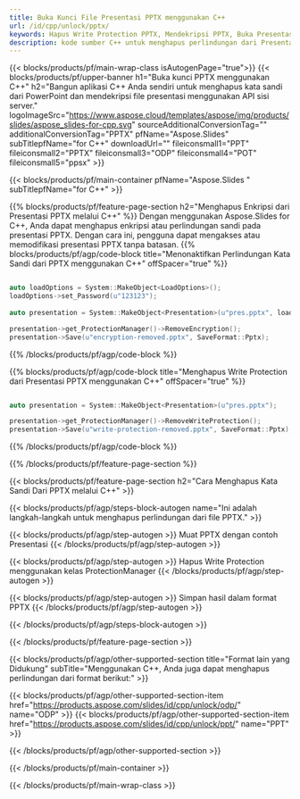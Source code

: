 ```yaml
---
title: Buka Kunci File Presentasi PPTX menggunakan C++
url: /id/cpp/unlock/pptx/
keywords: Hapus Write Protection PPTX, Mendekripsi PPTX, Buka Presentasi PPTX, Unprotect PPTX
description: kode sumber C++ untuk menghapus perlindungan dari Presentasi PPTX.
---
```


{{< blocks/products/pf/main-wrap-class isAutogenPage="true">}}
{{< blocks/products/pf/upper-banner h1="Buka kunci PPTX menggunakan C++" h2="Bangun aplikasi C++ Anda sendiri untuk menghapus kata sandi dari PowerPoint dan mendekripsi file presentasi menggunakan API sisi server." logoImageSrc="https://www.aspose.cloud/templates/aspose/img/products/slides/aspose_slides-for-cpp.svg" sourceAdditionalConversionTag="" additionalConversionTag="PPTX" pfName="Aspose.Slides" subTitlepfName="for C++" downloadUrl="" fileiconsmall1="PPT" fileiconsmall2="PPTX" fileiconsmall3="ODP" fileiconsmall4="POT" fileiconsmall5="ppsx" >}}

{{< blocks/products/pf/main-container pfName="Aspose.Slides " subTitlepfName="for C++" >}}

{{% blocks/products/pf/feature-page-section  h2="Menghapus Enkripsi dari Presentasi PPTX melalui C++" %}}
Dengan menggunakan Aspose.Slides for C++, Anda dapat menghapus enkripsi atau perlindungan sandi pada presentasi PPTX. Dengan cara ini, pengguna dapat mengakses atau memodifikasi presentasi PPTX tanpa batasan.
{{% blocks/products/pf/agp/code-block title="Menonaktifkan Perlindungan Kata Sandi dari PPTX menggunakan C++" offSpacer="true" %}}

```cpp

auto loadOptions = System::MakeObject<LoadOptions>();
loadOptions->set_Password(u"123123");
    
auto presentation = System::MakeObject<Presentation>(u"pres.pptx", loadOptions);

presentation->get_ProtectionManager()->RemoveEncryption();
presentation->Save(u"encryption-removed.pptx", SaveFormat::Pptx);
```

{{% /blocks/products/pf/agp/code-block %}}

{{% blocks/products/pf/agp/code-block title="Menghapus Write Protection dari Presentasi PPTX menggunakan C++" offSpacer="true" %}}

```cpp

auto presentation = System::MakeObject<Presentation>(u"pres.pptx");

presentation->get_ProtectionManager()->RemoveWriteProtection();
presentation->Save(u"write-protection-removed.pptx", SaveFormat::Pptx);
```

{{% /blocks/products/pf/agp/code-block %}}

{{% /blocks/products/pf/feature-page-section %}}

{{< blocks/products/pf/feature-page-section  h2="Cara Menghapus Kata Sandi Dari PPTX melalui C++" >}}

{{< blocks/products/pf/agp/steps-block-autogen name="Ini adalah langkah-langkah untuk menghapus perlindungan dari file PPTX." >}}

{{< blocks/products/pf/agp/step-autogen >}}
Muat PPTX dengan contoh Presentasi
{{< /blocks/products/pf/agp/step-autogen >}}

{{< blocks/products/pf/agp/step-autogen >}}
Hapus Write Protection menggunakan kelas ProtectionManager
{{< /blocks/products/pf/agp/step-autogen >}}

{{< blocks/products/pf/agp/step-autogen >}}
Simpan hasil dalam format PPTX
{{< /blocks/products/pf/agp/step-autogen >}}

{{< /blocks/products/pf/agp/steps-block-autogen >}}

{{< /blocks/products/pf/feature-page-section >}}

{{< blocks/products/pf/agp/other-supported-section title="Format lain yang Didukung" subTitle="Menggunakan C++, Anda juga dapat menghapus perlindungan dari format berikut:" >}}

{{< blocks/products/pf/agp/other-supported-section-item href="https://products.aspose.com/slides/id/cpp/unlock/odp/" name="ODP" >}}
{{< blocks/products/pf/agp/other-supported-section-item href="https://products.aspose.com/slides/id/cpp/unlock/ppt/" name="PPT" >}}


{{< /blocks/products/pf/agp/other-supported-section >}}

{{< /blocks/products/pf/main-container >}}
    
{{< /blocks/products/pf/main-wrap-class >}}